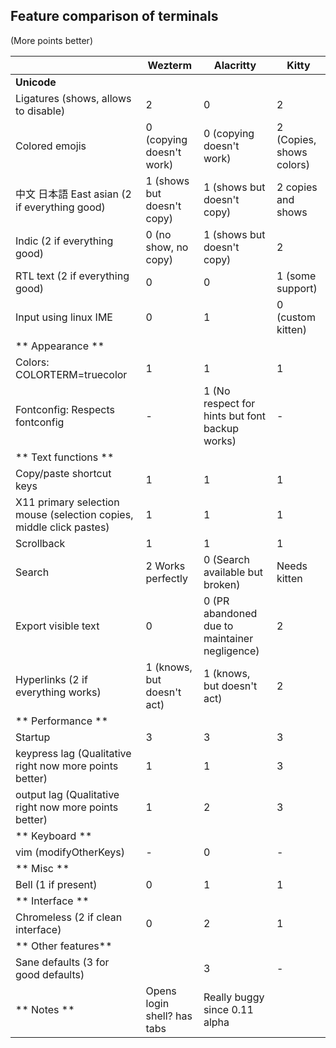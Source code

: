 Feature comparison of terminals
--


(More points better)

|                                   | Wezterm	               | Alacritty              | Kitty |       
|           -											  | -------                         | ---------                 | ----- |
| **Unicode**                                                         |                        |
| Ligatures (shows, allows to disable)                               | 2                      | 0                      | 2
| Colored emojis                                                      | 0 (copying doesn't work) | 0 (copying doesn't work) | 2 (Copies, shows colors)
| 中文  日本語 East asian (2 if everything good)                      | 1 (shows but doesn't copy) | 1 (shows but doesn't copy) | 2 copies and shows
| Indic                       (2 if everything good)                  | 0 (no show, no copy)   |  1 (shows but doesn't copy) | 2 
| RTL text (2 if everything good)                                     | 0                      | 0  | 1 (some support)
| Input using linux IME                                               | 0                      | 1                     | 0 (custom kitten)
| ** Appearance **
| Colors: COLORTERM=truecolor                                         | 1                       | 1 | 1
| Fontconfig: Respects fontconfig                                     | -                       | 1 (No respect for hints but font backup works) | -
| ** Text functions **
| Copy/paste shortcut keys                                            | 1                      | 1 | 1
| X11 primary selection mouse (selection copies, middle click pastes) | 1                      | 1 | 1 
| Scrollback                                                          | 1                      | 1 | 1
| Search                                                              | 2 Works perfectly      | 0 (Search available but broken) | Needs kitten
| Export visible text                                                 |                    0   | 0 (PR abandoned due to maintainer negligence) | 2
| Hyperlinks (2 if everything works)                                  | 1 (knows, but doesn't act)  | 1 (knows, but doesn't act) | 2
| ** Performance **
| Startup                                                             | 3                      | 3 | 3 
| keypress lag (Qualitative right now more points better)			  | 1                      | 1 | 3 
| output lag   (Qualitative right now more points better)             | 1                      | 2 | 3
| ** Keyboard **
| vim (modifyOtherKeys)                                               | -                       | 0 | -
| ** Misc **
| Bell (1 if present)                                                 | 0                       | 1 | 1
| ** Interface **
| Chromeless (2 if clean interface)                                   | 0                       | 2 | 1
| ** Other features**
| Sane defaults	(3 for good defaults)							      |						   | 3  | -
| ** Notes **                                                         | Opens login shell? has tabs    | Really buggy since 0.11 alpha 

